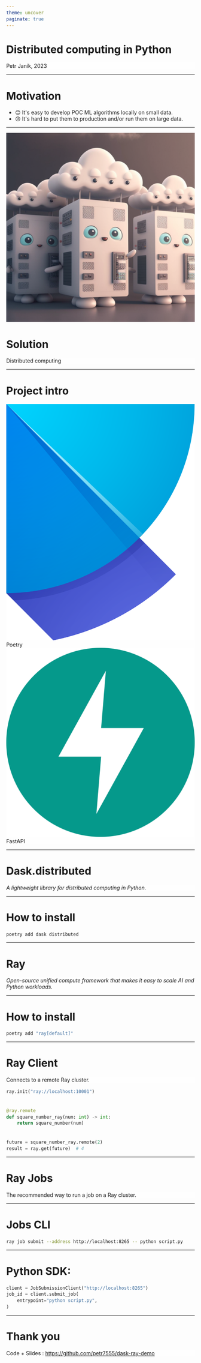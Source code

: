 ```yaml
---
theme: uncover
paginate: true
---
```


# **Distributed computing in Python**

Petr Janík, 2023

---

# Motivation

- 😊 It's easy to develop POC ML algorithms locally on small data.
- 😓 It's hard to put them to production and/or run them on large data.

---
![bg opacity](computers.png)

<style scoped>
p {
  background-color: rgba(255, 255, 255, 0.5);
}
</style>

# Solution

Distributed computing

---

# Project intro

![width:50px height:50px](poetry-logo.svg) Poetry
![width:50px height:50px](fastapi-logo.svg) FastAPI

---

# **Dask.distributed**

_A lightweight library for distributed computing in Python._

<!-- _footer: https://distributed.dask.org/ -->

---

# How to install

```bash
poetry add dask distributed
```

---

# **Ray**

_Open-source unified compute framework that makes it easy to scale AI and Python workloads._

<!-- _footer: https://www.ray.io/ -->

---

# How to install

```bash
poetry add "ray[default]"
```

---

# Ray Client

Connects to a remote Ray cluster.

```python
ray.init("ray://localhost:10001")


@ray.remote
def square_number_ray(num: int) -> int:
    return square_number(num)


future = square_number_ray.remote(2)
result = ray.get(future)  # 4
```

<!-- _footer: https://docs.ray.io/en/latest/cluster/running-applications/job-submission/ray-client.html -->

---

# Ray Jobs

The recommended way to run a job on a Ray cluster.

<!-- _footer: https://docs.ray.io/en/latest/cluster/running-applications/job-submission/index.html -->

---

# Jobs CLI

```bash
ray job submit --address http://localhost:8265 -- python script.py
```

<!-- _footer: https://docs.ray.io/en/latest/cluster/running-applications/job-submission/quickstart.html -->

---

# Python SDK:

```python
client = JobSubmissionClient("http://localhost:8265")
job_id = client.submit_job(
    entrypoint="python script.py",
)
```

<!-- _footer: https://docs.ray.io/en/latest/cluster/running-applications/job-submission/sdk.html -->

---

# Thank you

Code + Slides : https://github.com/petr7555/dask-ray-demo
 
